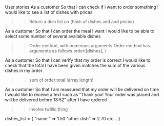 User stories
As a customer
So that I can check if I want to order something
I would like to see a list of dishes with prices
>> Return a dish list on (hash of dishes and and prices)


As a customer
So that I can order the meal I want
I would like to be able to select some number of several available dishes
>> Order method, with numerous arguments
>> Order method has arguments as follows
>> order([dishes], )

As a customer
So that I can verify that my order is correct
I would like to check that the total I have been given matches the sum of
the various dishes in my order
>> sum of order total (array.length)

As a customer
So that I am reassured that my order will be delivered on time
I would like to receive a text such as "Thank you! Your order was placed
and will be delivered before 18:52" after I have ordered
>> involve twillio thing

dishes_list = {
  "name " => 1.50
  "other dish" => 2.70
  etc...
}

